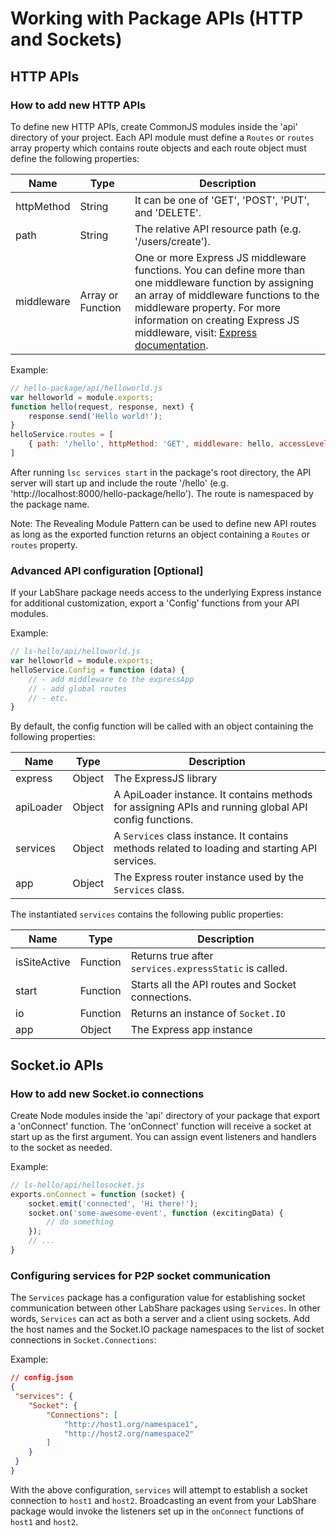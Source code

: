 # Working with Package APIs (HTTP and Sockets)

## HTTP APIs

### How to add new HTTP APIs

To define new HTTP APIs, create CommonJS modules inside the 'api' directory of
your project.  Each API module must define a `Routes` or `routes`
array property which contains route objects and each route object must define
the following properties:

| Name | Type | Description |
| ---- | ---- | ----------- |
| httpMethod | String | It can be one of 'GET', 'POST', 'PUT', and 'DELETE'. |
| path | String | The relative API resource path (e.g. '/users/create'). |
| middleware | Array or Function | One or more Express JS middleware functions. You can define more than one middleware function by assigning an array of middleware functions to the middleware property.  For more information on creating Express JS middleware, visit: [Express documentation](http://expressjs.com/guide/using-middleware.html).  |

Example:

```javascript
// hello-package/api/helloworld.js
var helloworld = module.exports;
function hello(request, response, next) {
    response.send('Hello world!');
}
helloService.routes = [
    { path: '/hello', httpMethod: 'GET', middleware: hello, accessLevel: 'user' }
]
```

After running `lsc services start` in the package's root directory, the API server will start up and include the route '/hello' (e.g.
'http://localhost:8000/hello-package/hello'). The route is namespaced by the package name.

Note:
The Revealing Module Pattern can be used to define new API routes as long as the
exported function returns an object containing a `Routes` or `routes` property.

### Advanced API configuration [Optional]

If your LabShare package needs access to the underlying Express instance for
additional customization, export a 'Config' functions from your API modules.

Example:
```javascript
// ls-hello/api/helloworld.js
var helloworld = module.exports;
helloService.Config = function (data) {
    // - add middleware to the expressApp
    // - add global routes
    // - etc.
}
```

By default, the config function will be called with an object containing the following properties:

| Name | Type | Description |
| ---- | ---- | ----------- |
| express | Object | The ExpressJS library |
| apiLoader | Object | A ApiLoader instance. It contains methods for assigning APIs and running global API config functions. |
| services | Object | A `Services` class instance. It contains methods related to loading and starting API services. |
| app | Object | The Express router instance used by the `Services` class. |

The instantiated `services` contains the following public properties:

| Name | Type | Description |
| ---- | ---- | ----------- |
| isSiteActive | Function | Returns true after `services.expressStatic` is called. |
| start | Function | Starts all the API routes and Socket connections. |
| io | Function | Returns an instance of `Socket.IO` |
| app | Object | The Express app instance |


## Socket.io APIs

### How to add new Socket.io connections

Create Node modules inside the 'api' directory of your package that export a
'onConnect' function. The 'onConnect' function will receive a socket at start
up as the first argument. You can assign event listeners and handlers to the
socket as needed.

Example:

```javascript
// ls-hello/api/hellosocket.js
exports.onConnect = function (socket) {
    socket.emit('connected', 'Hi there!');
    socket.on('some-awesome-event', function (excitingData) {
        // do something
    });
    // ...
}
```

### Configuring services for P2P socket communication

The `Services` package has a configuration value for establishing socket
communication between other LabShare packages using `Services`. In other words, `Services` can act as both a server and a client using sockets. Add the host names and the Socket.IO
package namespaces to the list of socket connections in `Socket.Connections`:

Example:

```json
// config.json
{
 "services": {
    "Socket": {
        "Connections": [
            "http://host1.org/namespace1",
            "http://host2.org/namespace2"
        ]
    }
 }
}
```

With the above configuration, `services` will attempt to establish a socket
connection to `host1` and `host2`. Broadcasting an event
from your LabShare package would invoke the listeners set up in the `onConnect`
functions of `host1` and `host2`.
